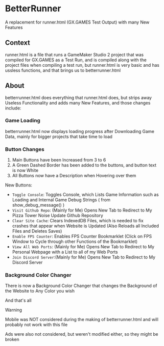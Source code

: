 # BetterRunner
A replacement for runner.html (GX.GAMES Test Output) with many New Features

## Context
runner.html is a file that runs a GameMaker Studio 2 project that was compiled for GX.GAMES as a Test Run, and is compiled along with the project files when compiling a test run, but runner.html is very basic and has ussless functions, and that brings us to betterrunner.html

## About
betterrunner.html does everything that runner.html does, but strips away Useless Functionality and adds many New Features, and those changes include:

### Game Loading
betterrunner.html now displays loading progress after Downloading Game Data, mainly for bigger projects that take time to load

### Button Changes
1. Main Buttons have been Increased from 3 to 6
2. A Green Dashed Border has been added to the buttons, and button text is now White
3. All Buttons now have a Description when Hovering over them

New Buttons:
- ```Toggle Console```: Toggles Console, which Lists Game Information such as Loading and Internal Game Debug Strings ( from show_debug_message() )
- ```Visit Github Repo```: (Mainly for Me) Opens New Tab to Redirect to My Pizza Tower Noise Update Github Repository
- ```Clear Site Cache```: Clears IndexedDB Files, which is needed to fix crashes that appear when Website is Updated (Also Reloads all Included Files and Deletes Saves)
- ```Enable FPS Counter```: Enables FPS Counter Bookmarklet (Click on FPS Window to Cycle through other Functions of the Bookmarklet)
- ```View All Web Ports```: (Mainly for Me) Opens New Tab to Redirect to My Personal Webpage with a List to all of my Web Ports
- ```Join Discord Server```:(Mainly for Me) Opens New Tab to Redirect to My Discord Server

### Background Color Changer
There is now a Background Color Changer that changes the Background of the Website to Any Color you wish

And that's all
> [!WARNING]
> Mobile was NOT considered during the making of betterrunner.html and will probably not work with this file
>
> Ads were also not considered, but weren't modified either, so they might be broken
